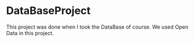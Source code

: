 # DataBaseProject
This project was done when I took the DataBase of course. 
We used Open Data in this project.
